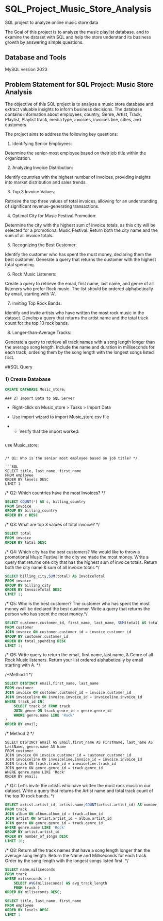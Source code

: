 # SQL_Project_Music_Store_Analysis

SQL project to analyze online music store data

The Goal of this project is to analyze the music playlist database. and to examine the dataset with SQL and help the store understand its business growth by answering simple questions.

## Database and Tools
MySQL version 2023

## Problem Statement for SQL Project: Music Store Analysis
The objective of this SQL project is to analyze a music store database and extract valuable insights to inform business decisions. 
The database contains information about employees, country, Genre, Artist, Track, Playlist, Playlist track, media type, invoices, invoices line, cities, and customers.

The project aims to address the following key questions:
1. Identifying Senior Employees:

Determine the senior-most employee based on their job title within the organization.

2. Analyzing Invoice Distribution:

Identify countries with the highest number of invoices, providing insights into market distribution and sales trends.

3. Top 3 Invoice Values:

Retrieve the top three values of total invoices, allowing for an understanding of significant revenue-generating transactions.

4. Optimal City for Music Festival Promotion:

Determine the city with the highest sum of invoice totals, as this city will be selected for a promotional Music Festival. Return both the city name and the sum of all invoice totals.

5. Recognizing the Best Customer:

Identify the customer who has spent the most money, declaring them the best customer. Generate a query that returns the customer with the highest total spending.

6. Rock Music Listeners:

Create a query to retrieve the email, first name, last name, and genre of all listeners who prefer Rock music. The list should be ordered alphabetically by email, starting with 'A'.

7. Inviting Top Rock Bands:

Identify and invite artists who have written the most rock music in the dataset. Develop a query that returns the artist name and the total track count for the top 10 rock bands.

8. Longer-than-Average Tracks:

Generate a query to retrieve all track names with a song length longer than the average song length. Include the name and duration in milliseconds for each track, ordering them by the song length with the longest songs listed first.


##SQL Query
 ### 1) Create Database
``` SQL
CREATE DATABASE Music_store;
```

    ### 2) Import Data to SQL Server
- Right-click on Music_store > Tasks > Import Data
- Use import wizard to import Music_store.csv file
- - Verify that the import worked:

 
   ``` SQL
use Music_store;
```

/* Q1: Who is the senior most employee based on job title? */

```SQL
SELECT title, last_name, first_name 
FROM employee
ORDER BY levels DESC
LIMIT 1
```

/* Q2: Which countries have the most Invoices? */

```SQL
SELECT COUNT(*) AS c, billing_country 
FROM invoice
GROUP BY billing_country
ORDER BY c DESC
```

/* Q3: What are top 3 values of total invoice? */
```SQL
SELECT total 
FROM invoice
ORDER BY total DESC
```

/* Q4: Which city has the best customers? We would like to throw a promotional Music Festival in the city we made the most money. 
Write a query that returns one city that has the highest sum of invoice totals. 
Return both the city name & sum of all invoice totals */

```SQL
SELECT billing_city,SUM(total) AS InvoiceTotal
FROM invoice
GROUP BY billing_city
ORDER BY InvoiceTotal DESC
LIMIT 1;
```

/* Q5: Who is the best customer? The customer who has spent the most money will be declared the best customer. 
Write a query that returns the person who has spent the most money.*/

```SQL
SELECT customer.customer_id, first_name, last_name, SUM(total) AS total_spending
FROM customer
JOIN invoice ON customer.customer_id = invoice.customer_id
GROUP BY customer.customer_id
ORDER BY total_spending DESC
LIMIT 1;
```

/* Q6: Write query to return the email, first name, last name, & Genre of all Rock Music listeners. 
Return your list ordered alphabetically by email starting with A. */

/*Method 1 */

```SQL
SELECT DISTINCT email,first_name, last_name
FROM customer
JOIN invoice ON customer.customer_id = invoice.customer_id
JOIN invoiceline ON invoice.invoice_id = invoiceline.invoice_id
WHERE track_id IN(
	SELECT track_id FROM track
	JOIN genre ON track.genre_id = genre.genre_id
	WHERE genre.name LIKE 'Rock'
)
ORDER BY email;
```

/* Method 2 */

```
SELECT DISTINCT email AS Email,first_name AS FirstName, last_name AS LastName, genre.name AS Name
FROM customer
JOIN invoice ON invoice.customer_id = customer.customer_id
JOIN invoiceline ON invoiceline.invoice_id = invoice.invoice_id
JOIN track ON track.track_id = invoiceline.track_id
JOIN genre ON genre.genre_id = track.genre_id
WHERE genre.name LIKE 'Rock'
ORDER BY email;
```

/* Q7: Let's invite the artists who have written the most rock music in our dataset. 
Write a query that returns the Artist name and total track count of the top 10 rock bands. */

```SQL
SELECT artist.artist_id, artist.name,COUNT(artist.artist_id) AS number_of_songs
FROM track
JOIN album ON album.album_id = track.album_id
JOIN artist ON artist.artist_id = album.artist_id
JOIN genre ON genre.genre_id = track.genre_id
WHERE genre.name LIKE 'Rock'
GROUP BY artist.artist_id
ORDER BY number_of_songs DESC
LIMIT 10;
```

/* Q8: Return all the track names that have a song length longer than the average song length. 
Return the Name and Milliseconds for each track. Order by the song length with the longest songs listed first. */
```SQL
SELECT name,miliseconds
FROM track
WHERE miliseconds > (
	SELECT AVG(miliseconds) AS avg_track_length
	FROM track )
ORDER BY miliseconds DESC;

SELECT title, last_name, first_name 
FROM employee
ORDER BY levels DESC
LIMIT 1
```


